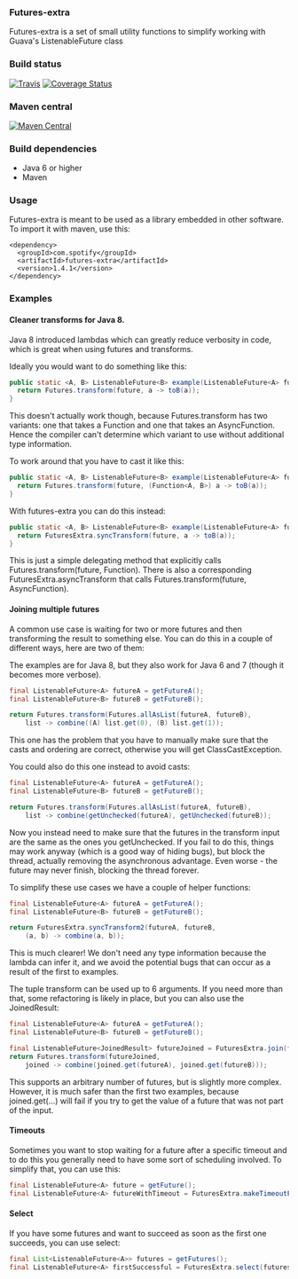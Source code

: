 ### Futures-extra

Futures-extra is a set of small utility functions to simplify working with Guava's ListenableFuture class

### Build status

[![Travis](https://api.travis-ci.org/spotify/futures-extra.svg?branch=master)](https://travis-ci.org/spotify/futures-extra)
[![Coverage Status](http://img.shields.io/coveralls/spotify/futures-extra/master.svg)](https://coveralls.io/r/spotify/futures-extra?branch=master)

### Maven central

[![Maven Central](https://maven-badges.herokuapp.com/maven-central/com.spotify/futures-extra/badge.svg)](https://maven-badges.herokuapp.com/maven-central/com.spotify/futures-extra)

### Build dependencies
* Java 6 or higher
* Maven

### Usage

Futures-extra is meant to be used as a library embedded in other software.
To import it with maven, use this:

    <dependency>
      <groupId>com.spotify</groupId>
      <artifactId>futures-extra</artifactId>
      <version>1.4.1</version>
    </dependency>

### Examples

#### Cleaner transforms for Java 8.
Java 8 introduced lambdas which can greatly reduce verbosity in code, which is great when using futures and transforms.

Ideally you would want to do something like this:
```java
public static <A, B> ListenableFuture<B> example(ListenableFuture<A> future) {
  return Futures.transform(future, a -> toB(a));
}
```

This doesn't actually work though, because Futures.transform has two variants: one that takes a Function and one that takes an AsyncFunction.
Hence the compiler can't determine which variant to use without additional type information.

To work around that you have to cast it like this:
```java
public static <A, B> ListenableFuture<B> example(ListenableFuture<A> future) {
  return Futures.transform(future, (Function<A, B>) a -> toB(a));
}
```

With futures-extra you can do this instead:
```java
public static <A, B> ListenableFuture<B> example(ListenableFuture<A> future) {
  return FuturesExtra.syncTransform(future, a -> toB(a));
}
```

This is just a simple delegating method that explicitly calls Futures.transform(future, Function).
There is also a corresponding FuturesExtra.asyncTransform that calls Futures.transform(future, AsyncFunction).

#### Joining multiple futures

A common use case is waiting for two or more futures and then transforming the
result to something else. You can do this in a couple of different ways, here are two of them:

The examples are for Java 8, but they also work for Java 6 and 7 (though it becomes more verbose).

```java
final ListenableFuture<A> futureA = getFutureA();
final ListenableFuture<B> futureB = getFutureB();

return Futures.transform(Futures.allAsList(futureA, futureB), 
    list -> combine((A) list.get(0), (B) list.get(1));
```
This one has the problem that you have to manually make sure that the casts and ordering are correct, otherwise you will get ClassCastException.

You could also do this one instead to avoid casts:
```java
final ListenableFuture<A> futureA = getFutureA();
final ListenableFuture<B> futureB = getFutureB();

return Futures.transform(Futures.allAsList(futureA, futureB), 
    list -> combine(getUnchecked(futureA), getUnchecked(futureB));
```
Now you instead need to make sure that the futures in the transform input are the same as the ones you getUnchecked.
If you fail to do this, things may work anyway (which is a good way of hiding bugs), but block the thread, actually removing the asynchronous advantage. Even worse - the future may never finish, blocking the thread forever.

To simplify these use cases we have a couple of helper functions:
```java
final ListenableFuture<A> futureA = getFutureA();
final ListenableFuture<B> futureB = getFutureB();

return FuturesExtra.syncTransform2(futureA, futureB,
    (a, b) -> combine(a, b));
```

This is much clearer! We don't need any type information because the lambda can infer it, and we avoid the potential bugs that can occur as a result of the first to examples.

The tuple transform can be used up to 6 arguments. If you need more than that, some refactoring is likely in place, but you can also use the JoinedResult:

```java
final ListenableFuture<A> futureA = getFutureA();
final ListenableFuture<B> futureB = getFutureB();

final ListenableFuture<JoinedResult> futureJoined = FuturesExtra.join(futureA, futureB);
return Futures.transform(futureJoined,
    joined -> combine(joined.get(futureA), joined.get(futureB)));
```

This supports an arbitrary number of futures, but is slightly more complex. However, it is much safer than the first two examples,
because joined.get(...) will fail if you try to get the value of a future that was not part of the input.

#### Timeouts

Sometimes you want to stop waiting for a future after a specific timeout and to do this you generally need to have some sort of scheduling involved.
To simplify that, you can use this:
```java
final ListenableFuture<A> future = getFuture();
final ListenableFuture<A> futureWithTimeout = FuturesExtra.makeTimeoutFuture(scheduledExecutor, future, 100, TimeUnit.MILLISECONDS);
```

#### Select

If you have some futures and want to succeed as soon as the first one succeeds, you can use select:
```java
final List<ListenableFuture<A>> futures = getFutures();
final ListenableFuture<A> firstSuccessful = FuturesExtra.select(futures);
```

